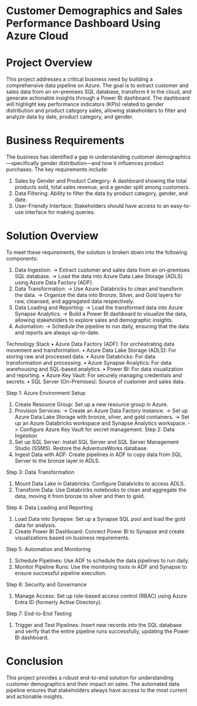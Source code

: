 # Customer Demographics and Sales Performance Dashboard Using Azure Cloud

# Project Overview
This project addresses a critical business need by building a comprehensive data pipeline on Azure. The goal is to extract customer and sales data from an on-premises SQL database, transform it in the cloud, and generate actionable insights through a Power BI dashboard. The dashboard will highlight key performance indicators (KPIs) related to gender distribution and product category sales, allowing stakeholders to filter and analyze data by date, product category, and gender.

# Business Requirements
The business has identified a gap in understanding customer demographics—specifically gender distribution—and how it influences product purchases. The key requirements include:
1.	Sales by Gender and Product Category: A dashboard showing the total products sold, total sales revenue, and a gender split among customers.
2.	Data Filtering: Ability to filter the data by product category, gender, and date.
3.	User-Friendly Interface: Stakeholders should have access to an easy-to-use interface for making queries.

# Solution Overview
To meet these requirements, the solution is broken down into the following components:
1.	Data Ingestion:
	-> Extract customer and sales data from an on-premises SQL database.
  -> Load the data into Azure Data Lake Storage (ADLS) using Azure Data Factory (ADF).
2.	Data Transformation:
   -> Use Azure Databricks to clean and transform the data.
   -> Organize the data into Bronze, Silver, and Gold layers for raw, cleansed, and aggregated data respectively.
3.	Data Loading and Reporting:
   -> Load the transformed data into Azure Synapse Analytics.
   -> Build a Power BI dashboard to visualize the data, allowing stakeholders to explore sales and demographic insights.
4.	Automation:
   -> Schedule the pipeline to run daily, ensuring that the data and reports are always up-to-date.
  	
Technology Stack
•	Azure Data Factory (ADF): For orchestrating data movement and transformation.
•	Azure Data Lake Storage (ADLS): For storing raw and processed data.
•	Azure Databricks: For data transformation and processing.
•	Azure Synapse Analytics: For data warehousing and SQL-based analytics.
•	Power BI: For data visualization and reporting.
•	Azure Key Vault: For securely managing credentials and secrets.
•	SQL Server (On-Premises): Source of customer and sales data.

Step 1: Azure Environment Setup
1.	Create Resource Group: Set up a new resource group in Azure.
2.	Provision Services:
  -> Create an Azure Data Factory instance.
  -> Set up Azure Data Lake Storage with bronze, silver, and gold containers.
  -> Set up an Azure Databricks workspace and Synapse Analytics workspace.
  -> Configure Azure Key Vault for secret management.
Step 2: Data Ingestion
1.	Set up SQL Server: Install SQL Server and SQL Server Management Studio (SSMS). Restore the AdventureWorks database.
2.	Ingest Data with ADF: Create pipelines in ADF to copy data from SQL Server to the bronze layer in ADLS.
   
Step 3: Data Transformation
1.	Mount Data Lake in Databricks: Configure Databricks to access ADLS.
2.	Transform Data: Use Databricks notebooks to clean and aggregate the data, moving it from bronze to silver and then to gold.

Step 4: Data Loading and Reporting
1.	Load Data into Synapse: Set up a Synapse SQL pool and load the gold data for analysis.
2.	Create Power BI Dashboard: Connect Power BI to Synapse and create visualizations based on business requirements.

Step 5: Automation and Monitoring
1.	Schedule Pipelines: Use ADF to schedule the data pipelines to run daily.
2.	Monitor Pipeline Runs: Use the monitoring tools in ADF and Synapse to ensure successful pipeline execution.

Step 6: Security and Governance
1.	Manage Access: Set up role-based access control (RBAC) using Azure Entra ID (formerly Active Directory).

Step 7: End-to-End Testing
1.	Trigger and Test Pipelines: Insert new records into the SQL database and verify that the entire pipeline runs successfully, updating the Power BI dashboard.

# Conclusion
This project provides a robust end-to-end solution for understanding customer demographics and their impact on sales. The automated data pipeline ensures that stakeholders always have access to the most current and actionable insights.


